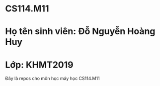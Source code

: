# CS114.M11
# Họ tên sinh viên: Đỗ Nguyễn Hoàng Huy
# Lớp: KHMT2019
Đây là repos cho môn học máy học CS114.M11
